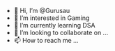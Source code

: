 - 👋 Hi, I’m @Gurusau
- 👀 I’m interested in Gaming 
- 🌱 I’m currently learning DSA 
- 💞️ I’m looking to collaborate on ...
- 📫 How to reach me ...

<!---
Gurusau/Gurusau is a ✨ special ✨ repository because its `README.md` (this file) appears on your GitHub profile.
You can click the Preview link to take a look at your changes.
--->
